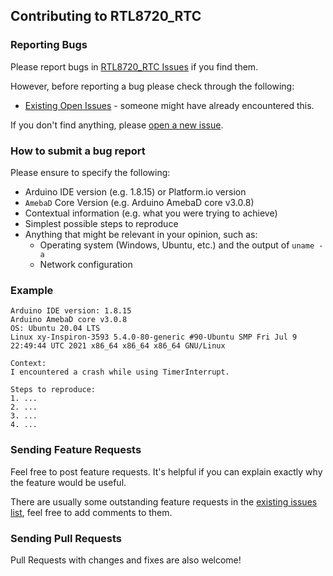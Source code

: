 ## Contributing to RTL8720_RTC

### Reporting Bugs

Please report bugs in [RTL8720_RTC Issues](https://github.com/khoih-prog/RTL8720_RTC/issues) if you find them.

However, before reporting a bug please check through the following:

* [Existing Open Issues](https://github.com/khoih-prog/RTL8720_RTC/issues) - someone might have already encountered this.

If you don't find anything, please [open a new issue](https://github.com/khoih-prog/RTL8720_RTC/issues/new).

### How to submit a bug report

Please ensure to specify the following:

* Arduino IDE version (e.g. 1.8.15) or Platform.io version
* `AmebaD` Core Version (e.g. Arduino AmebaD core v3.0.8)
* Contextual information (e.g. what you were trying to achieve)
* Simplest possible steps to reproduce
* Anything that might be relevant in your opinion, such as:
  * Operating system (Windows, Ubuntu, etc.) and the output of `uname -a`
  * Network configuration


### Example

```
Arduino IDE version: 1.8.15
Arduino AmebaD core v3.0.8
OS: Ubuntu 20.04 LTS
Linux xy-Inspiron-3593 5.4.0-80-generic #90-Ubuntu SMP Fri Jul 9 22:49:44 UTC 2021 x86_64 x86_64 x86_64 GNU/Linux

Context:
I encountered a crash while using TimerInterrupt.

Steps to reproduce:
1. ...
2. ...
3. ...
4. ...
```

### Sending Feature Requests

Feel free to post feature requests. It's helpful if you can explain exactly why the feature would be useful.

There are usually some outstanding feature requests in the [existing issues list](https://github.com/khoih-prog/RTL8720_RTC/issues?q=is%3Aopen+is%3Aissue+label%3Aenhancement), feel free to add comments to them.

### Sending Pull Requests

Pull Requests with changes and fixes are also welcome!
